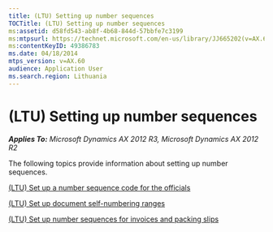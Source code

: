 ```yaml
---
title: (LTU) Setting up number sequences
TOCTitle: (LTU) Setting up number sequences
ms:assetid: d58fd543-ab8f-4b68-844d-57bbfe7c3199
ms:mtpsurl: https://technet.microsoft.com/en-us/library/JJ665202(v=AX.60)
ms:contentKeyID: 49386783
ms.date: 04/18/2014
mtps_version: v=AX.60
audience: Application User
ms.search.region: Lithuania
---
```


# (LTU) Setting up number sequences 


_**Applies To:** Microsoft Dynamics AX 2012 R3, Microsoft Dynamics AX 2012 R2_

The following topics provide information about setting up number sequences.

[(LTU) Set up a number sequence code for the officials](ltu-set-up-a-number-sequence-code-for-the-officials.md)

[(LTU) Set up document self-numbering ranges](ltu-set-up-document-self-numbering-ranges.md)

[(LTU) Set up number sequences for invoices and packing slips](ltu-set-up-number-sequences-for-invoices-and-packing-slips.md)

  


